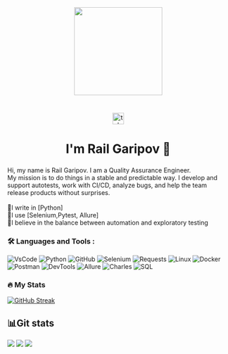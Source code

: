 <div id="header" align="center">
  <img src="https://media.tenor.com/PLIr_VkF6ywAAAAM/ghostedvpn-hacker-cat.gif" width="200"/>
</div>

###

<br clear="both">

<div align="center">
  <a href="t.me/rail_aqa" target="_blank">
    <img src="https://img.shields.io/static/v1?message=Telegram&logo=telegram&label=&color=2CA5E0&logoColor=white&labelColor=&style=for-the-badge" height="26" alt="telegram logo"  />
  </a>
</div>

###

<h1 align="center">I'm Rail Garipov 👋</h1>

###

<p align="left">Hi, my name is Rail Garipov. I am a Quality Assurance Engineer.<br>My mission is to do things in a stable and predictable way. I develop and support autotests, work with CI/CD, analyze bugs, and help the team release products without surprises.<br><br>🔹I write in [Python]<br>🔹I use [Selenium,Pytest, Allure]<br>🔹I believe in the balance between automation and exploratory testing</p>

### :hammer_and_wrench: Languages and Tools :

![VsCode](https://img.shields.io/badge/-VsCode-090909?style=plastic&logo=vscode&logoColor=47C5FB)
![Python](https://img.shields.io/badge/-Python-090909?style=plastic&logo=Python&logoColor=47C5FB)
![GitHub](https://img.shields.io/badge/-GitHub-090909?style=plastic&logo=GitHub&logoColor=47C5FB)
![Selenium](https://img.shields.io/badge/-Selenium-090909?style=plastic&logo=Selenium&logoColor=47C5FB)
![Requests](https://img.shields.io/badge/-Requests-090909?style=plastic&logo=Requests&logoColor=47C5FB)
![Linux](https://img.shields.io/badge/-Linux-090909?style=plastic&logo=Linux&logoColor=47C5FB)
![Docker](https://img.shields.io/badge/-Docker-090909?style=plastic&logo=Docker&logoColor=47C5FB)
![Postman](https://img.shields.io/badge/-Postman-090909?style=plastic&logo=Postman&logoColor=47C5FB)
![DevTools](https://img.shields.io/badge/-DevTools-090909?style=plastic&logo=DevTools&logoColor=47C5FB)
![Allure](https://img.shields.io/badge/-Allure-090909?style=plastic&logo=AppacheAllure&logoColor=47C5FB)
![Charles](https://img.shields.io/badge/-Charles-090909?style=plastic&logo=Charles&logoColor=47C5FB)
![SQL](https://img.shields.io/badge/-SQL-090909?style=plastic&logo=SQL&logoColor=47C5FB)

### :fire: My Stats 

[![GitHub Streak](http://github-readme-streak-stats.herokuapp.com?user=RailAQA&theme=dark&border_radius=10&date_format=j%20M%5B%20Y%5D&mode=weekly)](https://git.io/streak-stats)

## :bar_chart:Git stats

![](http://github-profile-summary-cards.vercel.app/api/cards/stats?username=RailAQA&theme=tokyonight)
![](http://github-profile-summary-cards.vercel.app/api/cards/repos-per-language?username=RailAQA&theme=tokyonight)
![](https://github-profile-summary-cards.vercel.app/api/cards/profile-details?username=RailAQA&theme=tokyonight)
